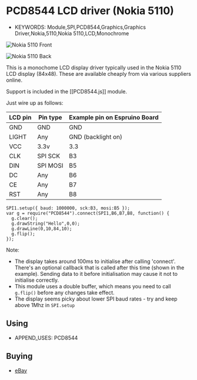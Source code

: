 <!--- Copyright (c) 2013 Gordon Williams, Pur3 Ltd. See the file LICENSE for copying permission. -->
PCD8544 LCD driver (Nokia 5110)
=======================

* KEYWORDS: Module,SPI,PCD8544,Graphics,Graphics Driver,Nokia,5110,Nokia 5110,LCD,Monochrome

![Nokia 5110 Front](5110_front.jpg)

![Nokia 5110 Back](5110_back.jpg)

This is a monochome LCD display driver typically used in the Nokia 5110 LCD display (84x48). These are available cheaply from via various suppliers online.

Support is included in the [[PCD8544.js]] module.

Just wire up as follows:

| LCD pin | Pin type | Example pin on Espruino Board |
|---------|----------|-------------------------------|
|  GND    | GND      | GND                           |
|  LIGHT  | Any      | GND (backlight on)            |
|  VCC    | 3.3v     | 3.3                           |
|  CLK    | SPI SCK  | B3                            |
|  DIN    | SPI MOSI | B5                            |
|  DC     | Any      | B6                            |
|  CE     | Any      | B7                            |
|  RST    | Any      | B8                            |

```
SPI1.setup({ baud: 1000000, sck:B3, mosi:B5 });
var g = require("PCD8544").connect(SPI1,B6,B7,B8, function() {
  g.clear();
  g.drawString("Hello",0,0);
  g.drawLine(0,10,84,10);
  g.flip();
});
```

Note:

* The display takes around 100ms to initialise after calling 'connect'. There's an optional callback that is called after this time (shown in the example). Sending data to it before initialisation may cause it not to initialise correctly.
* This module uses a double buffer, which means you need to call ```g.flip()``` before any changes take effect.
* The display seems picky about lower SPI baud rates - try and keep above 1Mhz in ```SPI.setup```

Using 
-----

* APPEND_USES: PCD8544

Buying
-----

* [eBay](http://www.ebay.com/sch/i.html?_nkw=Nokia+5110+arduino)
